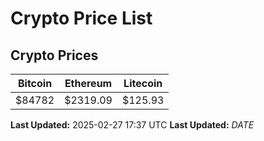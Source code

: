 # Crypto Price List

## Crypto Prices
| Bitcoin | Ethereum | Litecoin |
| ------- | -------- | -------- |
| $84782 | $2319.09 | $125.93 |
**Last Updated:** 2025-02-27 17:37 UTC
**Last Updated:** $DATE$
